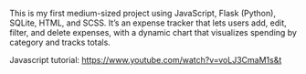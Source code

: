 This is my first medium-sized project using JavaScript, Flask (Python), SQLite, HTML, and SCSS.
It’s an expense tracker that lets users add, edit, filter, and delete expenses, with a dynamic chart that visualizes spending by category and tracks totals.

Javascript tutorial: https://www.youtube.com/watch?v=voLJ3CmaM1s&t
